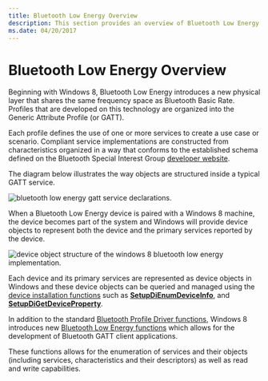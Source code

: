 ```yaml
---
title: Bluetooth Low Energy Overview
description: This section provides an overview of Bluetooth Low Energy introduced in Windows 8
ms.date: 04/20/2017
---
```


# Bluetooth Low Energy Overview

Beginning with Windows 8, Bluetooth Low Energy introduces a new physical layer that shares the same frequency space as Bluetooth Basic Rate. Profiles that are developed on this technology are organized into the Generic Attribute Profile (or GATT).

Each profile defines the use of one or more services to create a use case or scenario. Compliant service implementations are constructed from characteristics organized in a way that conforms to the established schema defined on the Bluetooth Special Interest Group [developer website](https://www.bluetooth.com/specifications/gatt/services/).

The diagram below illustrates the way objects are structured inside a typical GATT service.

![bluetooth low energy gatt service declarations.](images/bthleservicedeclaration.png)

When a Bluetooth Low Energy device is paired with a Windows 8 machine, the device becomes part of the system and Windows will provide device objects to represent both the device and the primary services reported by the device.

![device object structure of the windows 8 bluetooth low energy implementation.](images/bthlewin8supt.png)

Each device and its primary services are represented as device objects in Windows and these device objects can be queried and managed using the [device installation functions](/previous-versions/ff549791(v=vs.85)) such as [**SetupDiEnumDeviceInfo**](/windows/win32/api/setupapi/nf-setupapi-setupdienumdeviceinfo), and [**SetupDiGetDeviceProperty**](/windows/win32/api/setupapi/nf-setupapi-setupdigetdevicepropertyw).

In addition to the standard [Bluetooth Profile Driver functions](bluetooth-profile-driver-functions.md), Windows 8 introduces new [Bluetooth Low Energy functions](bluetooth-low-energy-functions.md) which allows for the development of Bluetooth GATT client applications.

These functions allows for the enumeration of services and their objects (including services, characteristics and their descriptors) as well as read and write capabilities.
